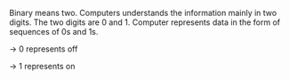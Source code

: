 Binary means two. Computers understands the information mainly in two digits. The two digits are 0 and 1. Computer represents data in the form of sequences of 0s and 1s.

→ 0 represents off

→ 1 represents on